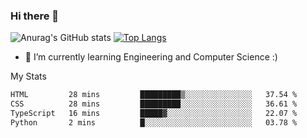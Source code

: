 ### Hi there 👋

![Anurag's GitHub stats](https://github-readme-stats.vercel.app/api?username=MatteoIorio11&show_icons=true&theme=dark) 
[![Top Langs](https://github-readme-stats.vercel.app/api/top-langs/?username=MatteoIorio11&theme=dark)](https://github.com/MatteoIorio11/github-readme-stats)

- 🌱 I’m currently learning Engineering and Computer Science :)

<!--
**MatteoIorio11/MatteoIorio11** is a ✨ _special_ ✨ repository because its `README.md` (this file) appears on your GitHub profile.

Here are some ideas to get you started:

- 🔭 I’m currently working on ...
- 🌱 I’m currently learning ...
- 👯 I’m looking to collaborate on ...
- 🤔 I’m looking for help with ...
- 💬 Ask me about ...
- 📫 How to reach me: ...
- 😄 Pronouns: ...
- ⚡ Fun fact: ...
-->
My Stats
<!--START_SECTION:waka-->

```txt
HTML         28 mins         █████████▒░░░░░░░░░░░░░░░   37.54 %
CSS          28 mins         █████████░░░░░░░░░░░░░░░░   36.61 %
TypeScript   16 mins         █████▓░░░░░░░░░░░░░░░░░░░   22.07 %
Python       2 mins          █░░░░░░░░░░░░░░░░░░░░░░░░   03.78 %
```

<!--END_SECTION:waka-->
